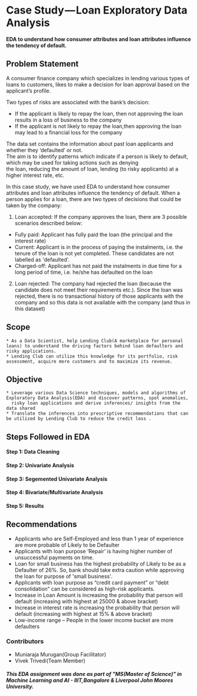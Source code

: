 # Case Study — Loan Exploratory Data Analysis   

**EDA to understand how consumer attributes and loan attributes influence the tendency of default.**

## Problem Statement  
  
A consumer finance company which specializes in lending various types of loans to customers, likes to make a decision for loan approval based on the applicant’s profile.  

Two types of risks are associated with the bank’s decision:
- If the applicant is likely to repay the loan, then not approving the loan results in a loss of business to the company
- If the applicant is not likely to repay the loan,then approving the loan may lead to a financial loss for the company  

The data set contains the information about past loan applicants and whether they ‘defaulted’ or not.  
The aim is to identify patterns which indicate if a person is likely to default, which may be used for taking actions such as denying  
the loan, reducing the amount of loan, lending (to risky applicants) at a higher interest rate, etc.

In this case study, we have used EDA to understand how consumer attributes and loan attributes influence the tendency of default.
When a person applies for a loan, there are two types of decisions that could be taken by the company:    
1. Loan accepted: If the company approves the loan, there are 3 possible scenarios described below:  
- Fully paid: Applicant has fully paid the loan (the principal and the interest rate)   
- Current: Applicant is in the process of paying the instalments, i.e. the tenure of the loan is not yet completed. These candidates are not labelled as 'defaulted'.
- Charged-off: Applicant has not paid the instalments in due time for a long period of time, i.e. he/she has defaulted on the loan
2. Loan rejected: The company had rejected the loan (because the candidate does not meet their requirements etc.). 
Since the loan was rejected, there is no transactional history of those applicants with the company and so this data is not available with the company (and thus in this dataset)


## Scope  

``` 
* As a Data Scientist, help Lending Club(A marketplace for personal loans) to understand the driving factors behind loan defaulters and risky applications. 
* Lending Club can utilize this knowledge for its portfolio, risk assessment, acquire more customers and to maximize its revenue.
```

## Objective

``` 
* Leverage various Data Science techniques, models and algorithms of Exploratory Data Analysis(EDA) and discover patterns, spot anomalies, 
  risky loan applications and derive inferences/ insights from the data shared
* Translate the inferences into prescriptive recommendations that can be utilized by Lending Club to reduce the credit loss .

```
## Steps Followed in EDA

#### Step 1: Data Cleaning 
#### Step 2: Univariate Analysis
#### Step 3: Segemented Univariate Analysis
#### Step 4: Bivariate/Multivariate Analysis
#### Step 5: Results   


## Recommendations

- Applicants who are Self-Employed and less than 1 year of experience are more probable of Likely to be Defaulter
- Applicants with loan purpose ‘Repair’ is having higher number of unsuccessful payments on time.
- Loan for small business has the highest probability of Likely to be as a Defaulter of 26%. So, bank should take extra caution while approving the loan for purpose of 'small business'.
- Applicants with loan purpose as “credit card payment” or “debt consolidation” can be considered as high-risk applicants.
- Increase in Loan Amount is increasing the probability that person will default (increasing with highest at 25000 & above bracket)
- Increase in interest rate is increasing the probability that person will default (increasing with highest at 15% & above bracket)
- Low-income range – People in the lower income bucket are more defaulters

### Contributors

- Muniaraja Murugan(Group Facilitator)
- Vivek Trivedi(Team Member)

##### This EDA assignment was done as part of "MS(Master of Science)" in Machine Learning and AI - IIIT,Bangalore & Liverpool John Moores University.

